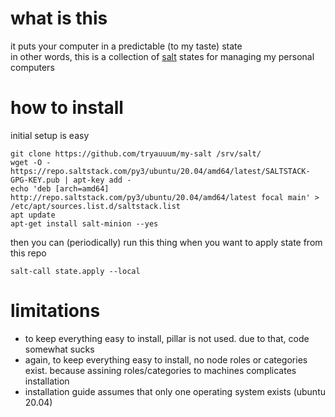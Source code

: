 # what is this

it puts your computer in a predictable (to my taste) state\
in other words, this is a collection of [salt](https://github.com/saltstack/salt) states for managing my personal computers

# how to install

initial setup is easy
```
git clone https://github.com/tryauuum/my-salt /srv/salt/
wget -O - https://repo.saltstack.com/py3/ubuntu/20.04/amd64/latest/SALTSTACK-GPG-KEY.pub | apt-key add -
echo 'deb [arch=amd64] http://repo.saltstack.com/py3/ubuntu/20.04/amd64/latest focal main' > /etc/apt/sources.list.d/saltstack.list
apt update
apt-get install salt-minion --yes
```

then you can (periodically) run this thing when you want to apply state from this repo
```
salt-call state.apply --local
```

# limitations

* to keep everything easy to install, pillar is not used. due to that, code somewhat sucks
* again, to keep everything easy to install, no node roles or categories exist. because assining roles/categories to machines complicates installation
* installation guide assumes that only one operating system exists (ubuntu 20.04)
